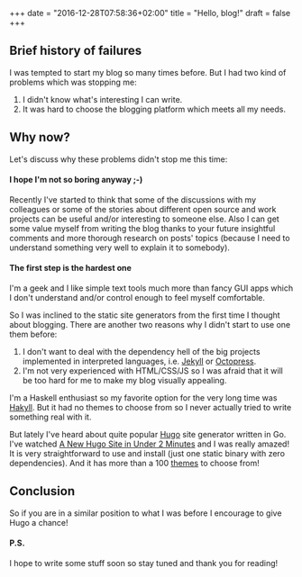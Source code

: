 +++
date = "2016-12-28T07:58:36+02:00"
title = "Hello, blog!"
draft = false
+++

## Brief history of failures

I was tempted to start my blog so many times before. But I had two kind of 
problems which was stopping me:

1. I didn't know what's interesting I can write.
2. It was hard to choose the blogging platform which meets all my needs.

## Why now?

Let's discuss why these problems didn't stop me this time:

#### I hope I'm not so boring anyway ;-)

Recently I've started to think that some of the discussions with my colleagues 
or some of the stories about different open source and work projects can be 
useful and/or interesting to someone else. Also I can get some value myself 
from writing the blog thanks to your future insightful comments and more 
thorough research on posts' topics (because I need to understand something very 
well to explain it to somebody).

#### The first step is the hardest one

I'm a geek and I like simple text tools much more than fancy GUI apps which 
I don't understand and/or control enough to feel myself comfortable.

So I was inclined to the static site generators from the first time I thought 
about blogging. There are another two reasons why I didn't start to use one 
them before:

1. I don't want to deal with the dependency hell of the big projects 
   implemented in interpreted languages, i.e. [Jekyll](https://jekyllrb.com/) 
   or [Octopress](http://octopress.org/).
2. I'm not very experienced with HTML/CSS/JS so I was afraid that it will be 
   too hard for me to make my blog visually appealing.

I'm a Haskell enthusiast so my favorite option for the very long time was 
[Hakyll](https://jaspervdj.be/hakyll/). But it had no themes to choose from so 
I never actually tried to write something real with it.

But lately I've heard about quite popular [Hugo](http://gohugo.io) site 
generator written in Go. I've watched [A New Hugo Site in Under 
2 Minutes](https://www.youtube.com/watch?v=w7Ft2ymGmfc) and I was really 
amazed! It is very straightforward to use and install (just one static binary 
with zero dependencies). And it has more than a 100 
[themes](http://themes.gohugo.io/) to choose from!

## Conclusion

So if you are in a similar position to what I was before I encourage to give 
Hugo a chance!

#### P.S.

I hope to write some stuff soon so stay tuned and thank you for reading!

